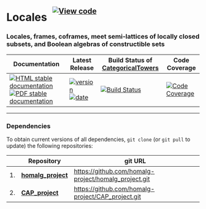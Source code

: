 <!-- BEGIN HEADER -->
# Locales&ensp;<sup><sup>[![View code][code-img]][code-url]</sup></sup>

### Locales, frames, coframes, meet semi-lattices of locally closed subsets, and Boolean algebras of constructible sets

| Documentation | Latest Release | Build Status of [CategoricalTowers](/../../) | Code Coverage |
| ------------- | -------------- | ------------ | ------------- |
| [![HTML stable documentation][html-img]][html-url] [![PDF stable documentation][pdf-img]][pdf-url] | [![version][version-img]][version-url] [![date][date-img]][date-url] | [![Build Status][tests-img]][tests-url] | [![Code Coverage][codecov-img]][codecov-url] |

<!-- END HEADER -->

<!-- BEGIN FOOTER -->
---

### Dependencies

To obtain current versions of all dependencies, `git clone` (or `git pull` to update) the following repositories:

|    | Repository | git URL |
|--- | ---------- | ------- |
| 1. | [**homalg_project**](https://github.com/homalg-project/homalg_project#readme) | https://github.com/homalg-project/homalg_project.git |
| 2. | [**CAP_project**](https://github.com/homalg-project/CAP_project#readme) | https://github.com/homalg-project/CAP_project.git |

[html-img]: https://img.shields.io/badge/🔗%20HTML-stable-blue.svg
[html-url]: https://homalg-project.github.io/CategoricalTowers/Locales/doc/chap0_mj.html

[pdf-img]: https://img.shields.io/badge/🔗%20PDF-stable-blue.svg
[pdf-url]: https://homalg-project.github.io/CategoricalTowers/Locales/download_pdf.html

[version-img]: https://img.shields.io/endpoint?url=https://homalg-project.github.io/CategoricalTowers/Locales/badge_version.json&label=🔗%20version&color=yellow
[version-url]: https://homalg-project.github.io/CategoricalTowers/Locales/view_release.html

[date-img]: https://img.shields.io/endpoint?url=https://homalg-project.github.io/CategoricalTowers/Locales/badge_date.json&label=🔗%20released%20on&color=yellow
[date-url]: https://homalg-project.github.io/CategoricalTowers/Locales/view_release.html

[tests-img]: https://github.com/homalg-project/CategoricalTowers/actions/workflows/Tests.yml/badge.svg?branch=master
[tests-url]: https://github.com/homalg-project/CategoricalTowers/actions/workflows/Tests.yml?query=branch%3Amaster

[codecov-img]: https://codecov.io/gh/homalg-project/CategoricalTowers/branch/master/graph/badge.svg?flag=Locales
[codecov-url]: https://app.codecov.io/gh/homalg-project/CategoricalTowers/tree/master/Locales

[code-img]: https://img.shields.io/badge/-View%20code-blue?logo=github
[code-url]: https://github.com/homalg-project/CategoricalTowers/tree/master/Locales#top
<!-- END FOOTER -->
